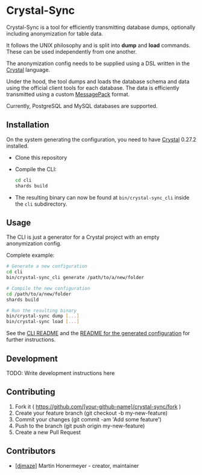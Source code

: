 # Crystal-Sync

Crystal-Sync is a tool for efficiently transmitting database dumps, optionally including anonymization for table data.

It follows the UNIX philosophy and is split into **dump** and **load** commands. These can be used independently from one another.

The anonymization config needs to be supplied using a DSL written in the [Crystal](http://crystal-lang.org/) language.

Under the hood, the tool dumps and loads the database schema and data using the official client tools for each database. The data is efficiently transmitted using a custom [MessagePack](https://msgpack.org/) format.

Currently, PostgreSQL and MySQL databases are supported.

## Installation

On the system generating the configuration, you need to have [Crystal](http://crystal-lang.org/) 0.27.2 installed.

* Clone this repository
* Compile the CLI:

  ```bash
  cd cli
  shards build
  ```
* The resulting binary can now be found at `bin/crystal-sync_cli` inside the `cli` subdirectory.

## Usage

The CLI is just a generator for a Crystal project with an empty anonymization config.

Complete example:

```bash
# Generate a new configuration
cd cli
bin/crystal-sync_cli generate /path/to/a/new/folder

# Compile the new configuration
cd /path/to/a/new/folder
shards build

# Run the resulting binary
bin/crystal-sync dump [...]
bin/crystal-sync load [...]
```

See the [CLI README](cli/README.md) and the [README for the generated configuration](cli/templates/README.md) for further instructions.

## Development

TODO: Write development instructions here

## Contributing

1. Fork it ( https://github.com/[your-github-name]/crystal-sync/fork )
2. Create your feature branch (git checkout -b my-new-feature)
3. Commit your changes (git commit -am 'Add some feature')
4. Push to the branch (git push origin my-new-feature)
5. Create a new Pull Request

## Contributors

- [[djmaze]](https://github.com/djmaze) Martin Honermeyer - creator, maintainer

